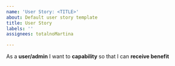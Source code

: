 ```yaml
---
name: 'User Story: <TITLE>'
about: Default user story template
title: User Story
labels: ''
assignees: totalnoMartina

---
```


As a **user/admin** I want to **capability** so that I can **receive benefit**
